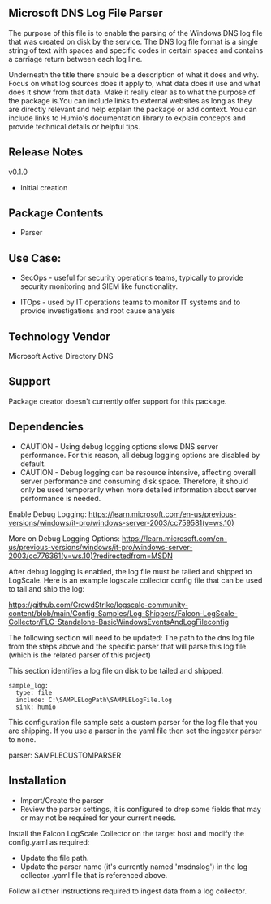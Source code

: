 ## Microsoft DNS Log File Parser

The purpose of this file is to enable the parsing of the Windows DNS log file that was created on disk by the service. 
The DNS log file format is a single string of text with spaces and specific codes in certain spaces and contains a carriage return between each log line.

Underneath the title there should be a description of what it does and why. Focus on what log sources does it apply to, what data does it use and what does it show from that data. Make it really clear as to what the purpose of the package is.You can include links to external websites as long as they are directly relevant and help explain the package or add context. You can include links to Humio's documentation library to explain concepts and provide technical details or helpful tips.

## Release Notes

v0.1.0 
- Initial creation

## Package Contents

- Parser

## Use Case:

- SecOps - useful for security operations teams, typically to provide security monitoring and SIEM like functionality.

- ITOps - used by IT operations teams to monitor IT systems and to provide investigations and root cause analysis

## Technology Vendor

Microsoft Active Directory DNS

## Support

Package creator doesn't currently offer support for this package.

## Dependencies

- CAUTION - Using debug logging options slows DNS server performance. For this reason, all debug logging options are disabled by default.
- CAUTION - Debug logging can be resource intensive, affecting overall server performance and consuming disk space. Therefore, it should only be used temporarily when more detailed information about server performance is needed.

Enable Debug Logging: https://learn.microsoft.com/en-us/previous-versions/windows/it-pro/windows-server-2003/cc759581(v=ws.10)

More on Debug Logging Options: https://learn.microsoft.com/en-us/previous-versions/windows/it-pro/windows-server-2003/cc776361(v=ws.10)?redirectedfrom=MSDN

After debug logging is enabled, the log file must be tailed and shipped to LogScale. Here is an example logscale collector config file that can be used to tail and ship the log:

https://github.com/CrowdStrike/logscale-community-content/blob/main/Config-Samples/Log-Shippers/Falcon-LogScale-Collector/FLC-Standalone-BasicWindowsEventsAndLogFileconfig

The following section will need to be updated: The path to the dns log file from the steps above and the specific parser that will parse this log file (which is the related parser of this project)

This section identifies a log file on disk to be tailed and shipped.
```
sample_log:
  type: file
  include: C:\SAMPLELogPath\SAMPLELogFile.log
  sink: humio
```

This configuration file sample sets a custom parser for the log file that you are shipping. If you use a parser in the yaml file then set the ingester parser to none.

parser: SAMPLECUSTOMPARSER

## Installation

- Import/Create the parser 
- Review the parser settings, it is configured to drop some fields that may or may not be required for your current needs.

Install the Falcon LogScale Collector on the target host and modify the config.yaml as required:

- Update the file path.
- Update the parser name (it's currently named 'msdnslog') in the log collector .yaml file that is referenced above. 

Follow all other instructions required to ingest data from a log collector.
